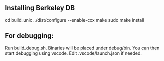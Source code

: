 ## Installing Berkeley DB

cd build_unix
../dist/configure --enable-cxx
make
sudo make install

## For debugging:

Run build_debug.sh. Binaries will be placed under debug/bin. 
You can then start debugging using vscode. Edit .vscode/launch.json if needed.